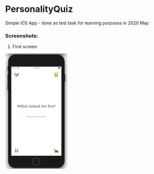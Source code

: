 # PersonalityQuiz
Simple iOS App - done as test task for learning purposes in 2020 May




### Screenshots:
1.	First screen:

![First_Screen](/quiz-screens_resized/quiz01_200.png)
